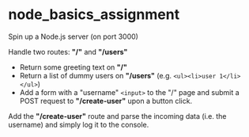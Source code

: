# node_basics_assignment

Spin up a Node.js server (on port 3000)

Handle two routes: **"/"** and **"/users"**

- Return some greeting text on  **"/"**
- Return a list of dummy users on **"/users"** (e.g. `<ul><li>user 1</li></ul>`)
- Add a form with a "username" `<input>` to the "/" page and submit a POST request to **"/create-user"** upon  a button click.

Add the **"/create-user"** route and parse the incoming data (i.e. the username) and simply log it to the console.
